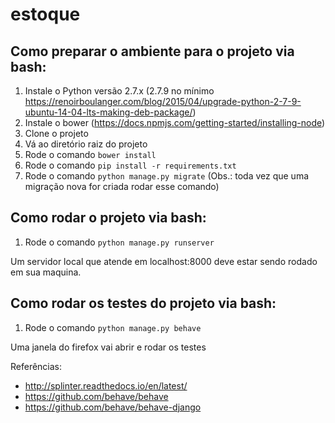 # estoque

## Como preparar o ambiente para o projeto via bash:
1. Instale o Python versão 2.7.x (2.7.9 no mínimo https://renoirboulanger.com/blog/2015/04/upgrade-python-2-7-9-ubuntu-14-04-lts-making-deb-package/)
1. Instale o bower (https://docs.npmjs.com/getting-started/installing-node)
1. Clone o projeto
1. Vá ao diretório raiz do projeto
1. Rode o comando `bower install`
1. Rode o comando `pip install -r requirements.txt`
1. Rode o comando `python manage.py migrate` (Obs.: toda vez que uma migração nova for criada rodar esse comando)

## Como rodar o projeto via bash:
1. Rode o comando `python manage.py runserver`

Um servidor local que atende em localhost:8000 deve estar sendo rodado em sua maquina.

## Como rodar os testes do projeto via bash:
1. Rode o comando `python manage.py behave`

Uma janela do firefox vai abrir e rodar os testes

Referências:

- http://splinter.readthedocs.io/en/latest/
- https://github.com/behave/behave
- https://github.com/behave/behave-django
